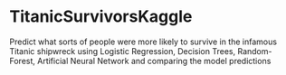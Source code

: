# TitanicSurvivorsKaggle
Predict what sorts of people were more likely to survive in the infamous Titanic shipwreck using Logistic Regression, Decision Trees, Random-Forest, Artificial Neural Network and comparing the model predictions
